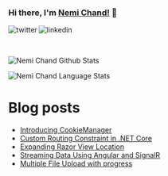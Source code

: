<!--
**nemi-chand/nemi-chand** is a ✨ _special_ ✨ repository because its `README.md` (this file) appears on your GitHub profile.

Here are some ideas to get you started:

- 🔭 I’m currently working on ...
- 🌱 I’m currently learning ...
- 👯 I’m looking to collaborate on ...
- 🤔 I’m looking for help with ...
- 💬 Ask me about ...
- 📫 How to reach me: ...
- 😄 Pronouns: ...
- ⚡ Fun fact: ...
-->

### Hi there, I'm [Nemi Chand!](https://nemi-chand.github.io) 👋

<p>
<a href="https://twitter.com/nemidotnet">
   <img align="left" alt="twitter" src="https://img.shields.io/badge/Twitter-1DA1F2?style=for-the-badge&logo=twitter&logoColor=white" />
</a>&nbsp;&nbsp;

<a href="https://www.linkedin.com/in/nemi-chand/">
   <img align="left" alt="linkedin" src="https://img.shields.io/badge/LinkedIn-0077B5?style=for-the-badge&logo=linkedin&logoColor=white" />
</a>
<p/>

<br/>

![Nemi Chand Github Stats](https://github-readme-stats.vercel.app/api?username=nemi-chand&show_icons=true&include_all_commits=true&theme=radical)

![Nemi Chand Language Stats](https://github-readme-stats.vercel.app/api/top-langs/?username=nemi-chand&layout=compact&theme=radical)

# Blog posts
<!-- BLOG-POST-LIST:START -->
- [Introducing CookieManager](https://nemi-chand.github.io/introducing-cookiemanager-wrapper-for-cookies-in-aspnet-core/)
- [Custom Routing Constraint in .NET Core](https://www.c-sharpcorner.com/article/creating-custom-routing-constraint/)
- [Expanding Razor View Location](https://www.c-sharpcorner.com/article/expanding-razor-view-location-and-sub-areas-in-asp-net-core/)
- [Streaming Data Using Angular and SignalR](https://www.c-sharpcorner.com/article/getting-started-with-signalr-using-aspnet-co-streaming-data-using-angular-5/)
- [Multiple File Upload with progress](https://www.c-sharpcorner.com/article/creating-angular-5-multiple-file-upload-and-asp-net-core-2-1/)
<!-- BLOG-POST-LIST:END -->
